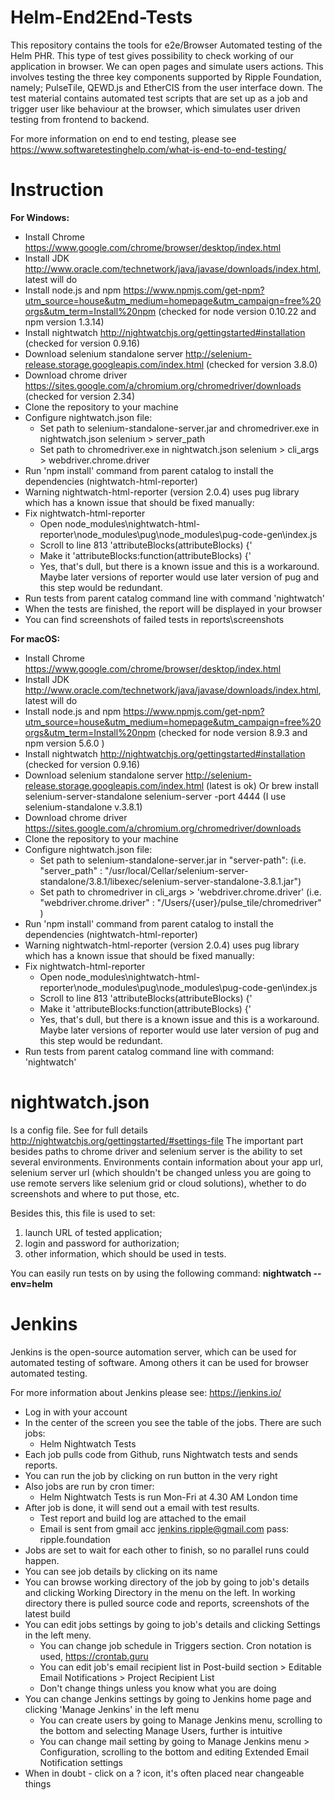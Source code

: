 # Helm-End2End-Tests

This repository contains the tools for e2e/Browser Automated testing of the Helm PHR. This type of test gives possibility to check working of our application in browser. 
We can open pages and simulate users actions. This involves testing the three key components supported by Ripple Foundation, namely; PulseTile, QEWD.js and EtherCIS from the user interface down. The test material contains automated test scripts that are set up as a job and trigger user like behaviour at the browser, which simulates user driven testing from frontend to backend. 

For more information on end to end testing, please see 
https://www.softwaretestinghelp.com/what-is-end-to-end-testing/

# Instruction
**For Windows:**

* Install Chrome https://www.google.com/chrome/browser/desktop/index.html
* Install JDK http://www.oracle.com/technetwork/java/javase/downloads/index.html, latest will do
* Install node.js and npm https://www.npmjs.com/get-npm?utm_source=house&utm_medium=homepage&utm_campaign=free%20orgs&utm_term=Install%20npm (checked for node version 0.10.22 and npm version 1.3.14)
* Install nightwatch http://nightwatchjs.org/gettingstarted#installation (checked for version 0.9.16)
* Download selenium standalone server http://selenium-release.storage.googleapis.com/index.html (checked for version 3.8.0)
* Download chrome driver https://sites.google.com/a/chromium.org/chromedriver/downloads (checked for version 2.34)
* Clone the repository to your machine
* Configure nightwatch.json file:
    * Set path to selenium-standalone-server.jar and chromedriver.exe in nightwatch.json selenium > server_path
    * Set path to chromedriver.exe in nightwatch.json selenium > cli_args > webdriver.chrome.driver
* Run 'npm install' command from parent catalog to install the dependencies (nightwatch-html-reporter)
* Warning nightwatch-html-reporter (version 2.0.4) uses pug library which has a known issue that should be fixed manually:
* Fix nightwatch-html-reporter
    * Open node_modules\nightwatch-html-reporter\node_modules\pug\node_modules\pug-code-gen\index.js
    * Scroll to line 813 'attributeBlocks(attributeBlocks) {'
    * Make it 'attributeBlocks:function(attributeBlocks) {'
    * Yes, that's dull, but there is a known issue and this is a workaround. Maybe later versions of reporter would use later version of pug and this step would be redundant.
* Run tests from parent catalog command line with command 'nightwatch'
* When the tests are finished, the report will be displayed in your browser
* You can find screenshots of failed tests in reports\screenshots


**For macOS:**

* Install Chrome https://www.google.com/chrome/browser/desktop/index.html
* Install JDK http://www.oracle.com/technetwork/java/javase/downloads/index.html, latest will do
* Install node.js and npm https://www.npmjs.com/get-npm?utm_source=house&utm_medium=homepage&utm_campaign=free%20orgs&utm_term=Install%20npm (checked for node version 8.9.3 and npm version 5.6.0 )
* Install nightwatch http://nightwatchjs.org/gettingstarted#installation (checked for version 0.9.16)
* Download selenium standalone server http://selenium-release.storage.googleapis.com/index.html (latest is ok) Or brew install selenium-server-standalone selenium-server -port 4444 (I use selenium-standalone v.3.8.1)
* Download chrome driver https://sites.google.com/a/chromium.org/chromedriver/downloads
* Clone the repository to your machine
* Configure nightwatch.json file:
    * Set path to selenium-standalone-server.jar in "server-path": (i.e. "server_path" : "/usr/local/Cellar/selenium-server-standalone/3.8.1/libexec/selenium-server-standalone-3.8.1.jar")
    * Set path to chromedriver in cli_args > 'webdriver.chrome.driver' (i.e. "webdriver.chrome.driver" : "/Users/{user}/pulse_tile/chromedriver" )
* Run 'npm install' command from parent catalog to install the dependencies (nightwatch-html-reporter)
* Warning nightwatch-html-reporter (version 2.0.4) uses pug library which has a known issue that should be fixed manually:
* Fix nightwatch-html-reporter
    * Open node_modules\nightwatch-html-reporter\node_modules\pug\node_modules\pug-code-gen\index.js
    * Scroll to line 813 'attributeBlocks(attributeBlocks) {'
    * Make it 'attributeBlocks:function(attributeBlocks) {'
    * Yes, that's dull, but there is a known issue and this is a workaround. Maybe later versions of reporter would use later version of pug and this step would be redundant.
* Run tests from parent catalog command line with command: 'nightwatch'


# nightwatch.json
Is a config file. See for full details http://nightwatchjs.org/gettingstarted/#settings-file 
The important part besides paths to chrome driver and selenium server is the ability to set several environments. Environments contain information about your app url, selenium server url (which shouldn't be changed unless you are going to use remote servers like selenium grid or cloud solutions), whether to do screenshots and where to put those, etc. 

Besides this, this file is used to set:
1) launch URL of tested application;
2) login and password for authorization;
3) other information, which should be used in tests.

You can easily run tests on by using the following command: **nightwatch --env=helm**


# Jenkins
Jenkins is the open-source automation server, which can be used for automated testing of software. Among others it can be used for browser automated testing.

For more information about Jenkins please see:
https://jenkins.io/

* Log in with your account
* In the center of the screen you see the table of the jobs. There are such jobs:
    * Helm Nightwatch Tests
* Each job pulls code from Github, runs Nightwatch tests and sends reports.
* You can run the job by clicking on run button in the very right
* Also jobs are run by cron timer:
    * Helm Nightwatch Tests is run Mon-Fri at 4.30 AM London time
* After job is done, it will send out a email with test results.
    * Test report and build log are attached to the email
    * Email is sent from gmail acc jenkins.ripple@gmail.com pass: ripple.foundation
* Jobs are set to wait for each other to finish, so no parallel runs could happen.
* You can see job details by clicking on its name
* You can browse working directory of the job by going to job's details and clicking Working Directory in the menu on the left. In working directory there is pulled source code and reports, screenshots of the latest build
* You can edit jobs settings by going to job's details and clicking Settings in the left meny.
    * You can change job schedule in Triggers section. Cron notation is used, https://crontab.guru
    * You can edit job's email recipient list in Post-build section > Editable Email Notifications > Project Recipient List
    * Don't change things unless you know what you are doing
* You can change Jenkins settings by going to Jenkins home page and clicking 'Manage Jenkins' in the left menu
    * You can create users by going to Manage Jenkins menu, scrolling to the bottom and selecting Manage Users, further is intuitive
    * You can change mail setting by going to Manage Jenkins menu > Configuration, scrolling to the bottom and editing Extended Email Notification settings
* When in doubt - click on a ? icon, it's often placed near changeable things
